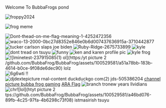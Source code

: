  Welcome To BubbaFrogs pond  
 
 
 ![froppy2024](https://user-images.githubusercontent.com/100529581/219967600-e8a32370-6181-42be-9daa-ff3037db1bdb.jpg)

 
 

![frog meme](https://user-images.githubusercontent.com/100529581/219967572-3d909057-1cc7-4cbc-a1da-df5c6d174190.jpg)


![Dont-thead-on-me-flag-meaning-1-4252472356](https://github.com/BubbaFrog/BubbaFrog/assets/100529581/1068f746-2303-42af-acf2-3ed0f24f7a48)
![waco-13-2000-0bc27d8352e846e0b6d007437636915a-3710442877](https://github.com/BubbaFrog/BubbaFrog/assets/100529581/d6676f78-a8f1-4cae-a002-bb5ea43d4587)
![tucker carlson slaps joe biden](https://github.com/BubbaFrog/BubbaFrog/assets/100529581/952e2571-de95-433d-9da2-76934a4e427d)
![Ruby-Ridge-2675733899](https://github.com/BubbaFrog/BubbaFrog/assets/100529581/10343a15-9c2c-442f-a7c9-c729e4de0ef2)
![kyle](https://github.com/BubbaFrog/BubbaFrog/assets/100529581/47d1885a-4274-479d-8fa8-b2f87d49286b)
![dont tread on tsuyu](https://github.com/BubbaFrog/BubbaFrog/assets/100529581/65fbd198-afe1-4c0a-b0ae-979a41250794)
![funny](https://github.com/BubbaFrog/BubbaFrog/assets/100529581/6a1a7064-04e5-4a48-bcec-cc9d6a843ee9)
![ken and karen profile pic](https://github.com/BubbaFrog/BubbaFrog/assets/100529581/d8eb2288-3e0e-4f3d-91b0-a84fac203a89)
![kyle frog](https://github.com/BubbaFrog/BubbaFrog/assets/100529581/3201cc16-c3ee-4ad0-887f-b1ffdbe61d08)
![![l![minetest-237915085(1)](https://github.com/BubbaFrog/BubbaFrog/assets/100529581/f4dcf520-795a-46d6-9e96-dfc3511874d9)
ol](https:/![yt picture 2](https://github.com/BubbaFrog/BubbaFrog/assets/100529581/49bf6792-fd32-42a6-aaf5-e314fe0a5238)
/github.com/BubbaFrog/BubbaFrog/assets/100529581/a51a78bb-183b-4614-b0ce-9f08de6dec90)
lolz](https://github.com/BubbaFrog/BubbaFrog/assets/100529581/12ec7323-e9d7-471f-bc27-ccdbf3809efa)
![6g6wti](https://github.com/BubbaFrog/BubbaFrog/assets/100529581/79d6e422-fce2-41f6-bfbb-4a4cac61b2a2)
!!![djd![exte![picture](https://github.com/BubbaFrog/BubbaFrog/assets/100529581/0e7653f0-9143-474a-aff1-677a1294a9de)
rnal-content duckduckgo com(2)](https://github.com/BubbaFrog/BubbaFrog/assets/100529581/b5d2de4b-981a-471e-b66c-4e6b71f39f6e)
jds-505386204](https://github.com/BubbaFrog/BubbaFrog/assets/100529581/c530ac08-68f2-433c-a9be-9cced1972366)
[channel picture bubba frog gaming](https://github.com/BubbaFrog/BubbaFrog/assets/100529581/744a44cd-489f-487a-b626-e449e8241553)
[ARA Flag](https://github.com/BubbaFrog/BubbaFrog/assets/100529581/59a01da5-68d2-437d-aaa0-3800d9cd05fe)
![branch tro![new years](https://github.com/BubbaFrog/BubbaFrog/assets/100529581/d30ba07b-2a79-4aa7-88da-a870c03a7724)
llvidians](https://github.com/BubbaFrog/BubbaFrog/assets/100529581/e1c78abd-27cb-4b02-b440-47410e02839c)
![chr![lol](ht![yt picture 2](https://github.com/BubbaFrog/BubbaFrog/assets/100529581/190cc987-1d55-4ce1-b5f6-89f6a59c1296)
tps://github.com/BubbaFrog/BubbaFrog/assets/100529581/a46bd076-89fb-4c25-97fa-4b6298c73f08)
istmas![irish tsuyu](https://github.com/BubbaFrog/BubbaFrog/assets/100529581/647c6a7e-0af3-4f1b-8251-8d6141eca1b1)
](https://github.com/BubbaFrog/BubbaFrog/assets/100529581/c89e5065-de0c-4c19-9e1f-fa084448e176)
